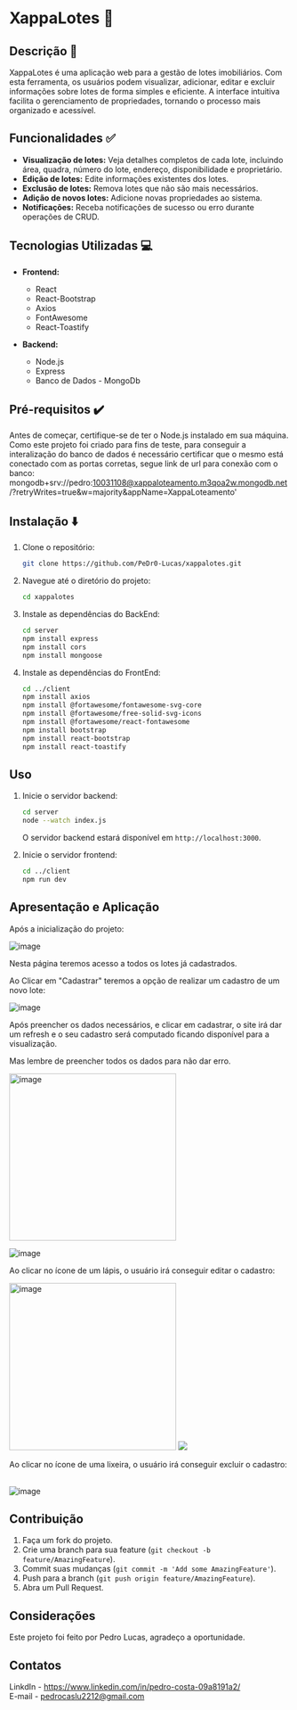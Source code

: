 # XappaLotes :european_post_office:	

## Descrição :page_with_curl:

XappaLotes é uma aplicação web para a gestão de lotes imobiliários. Com esta ferramenta, os usuários podem visualizar, adicionar, editar e excluir informações sobre lotes de forma simples e eficiente. A interface intuitiva facilita o gerenciamento de propriedades, tornando o processo mais organizado e acessível.

## Funcionalidades :white_check_mark:

- **Visualização de lotes:** Veja detalhes completos de cada lote, incluindo área, quadra, número do lote, endereço, disponibilidade e proprietário.
- **Edição de lotes:** Edite informações existentes dos lotes.
- **Exclusão de lotes:** Remova lotes que não são mais necessários.
- **Adição de novos lotes:** Adicione novas propriedades ao sistema.
- **Notificações:** Receba notificações de sucesso ou erro durante operações de CRUD.

## Tecnologias Utilizadas :computer:

- **Frontend:**
  - React
  - React-Bootstrap
  - Axios
  - FontAwesome
  - React-Toastify

- **Backend:**
  - Node.js
  - Express
  - Banco de Dados - MongoDb

## Pré-requisitos :heavy_check_mark:

Antes de começar, certifique-se de ter o Node.js instalado em sua máquina.
Como este projeto foi criado para fins de teste, para conseguir a interalização do banco de dados é necessário certificar que o mesmo está conectado com as portas corretas, segue link de url para conexão com o banco: mongodb+srv://pedro:10031108@xappaloteamento.m3qoa2w.mongodb.net/?retryWrites=true&w=majority&appName=XappaLoteamento'

## Instalação :arrow_down:

1. Clone o repositório:

    ```bash
    git clone https://github.com/PeDr0-Lucas/xappalotes.git
    ```

2. Navegue até o diretório do projeto:

    ```bash
    cd xappalotes
    ```

3. Instale as dependências do BackEnd:

    ```bash
    cd server
    npm install express
    npm install cors
    npm install mongoose
    ```

4. Instale as dependências do FrontEnd:

    ```bash
    cd ../client
    npm install axios
    npm install @fortawesome/fontawesome-svg-core
    npm install @fortawesome/free-solid-svg-icons
    npm install @fortawesome/react-fontawesome
    npm install bootstrap
    npm install react-bootstrap
    npm install react-toastify
    ```

## Uso 

1. Inicie o servidor backend:

    ```bash
    cd server
    node --watch index.js
    ```

    O servidor backend estará disponível em `http://localhost:3000`.


2. Inicie o servidor frontend:

    ```bash
    cd ../client
    npm run dev
    ```
## Apresentação e Aplicação 

Após a inicialização do projeto:

![image](https://github.com/PeDr0-Lucas/xappalotes/assets/104226741/c5fc2cc0-614f-4fae-be2d-f02b7736e553)

Nesta página teremos acesso a todos os lotes já cadastrados.

Ao Clicar em "Cadastrar" teremos a opção de realizar um cadastro de um novo lote:

![image](https://github.com/PeDr0-Lucas/xappalotes/assets/104226741/ee4b692f-218d-4fdb-8b47-589ef053f2a4)

Após preencher os dados necessários, e clicar em cadastrar, o site irá dar um refresh e o seu cadastro será computado ficando disponível para a visualização. 

Mas lembre de preencher todos os dados para não dar erro.

<img src="https://github.com/PeDr0-Lucas/xappalotes/assets/104226741/623e6408-a439-45da-8704-9e8be0dd3674" alt="image" width="300"/>

![image](https://github.com/PeDr0-Lucas/xappalotes/assets/104226741/1b9b08b0-556d-4073-8fe0-eb66347e5555)

Ao clicar no ícone de um lápis, o usuário irá conseguir editar o cadastro:

<img src="https://github.com/PeDr0-Lucas/xappalotes/assets/104226741/bb55ad40-5c69-47f4-93e9-f09fbed650f5" alt="image" width="300"/>

<img src="https://github.com/PeDr0-Lucas/xappalotes/assets/104226741/62f4d72b-170f-4e22-9ddf-28824748da90"/>

Ao clicar no ícone de uma lixeira, o usuário irá conseguir excluir o cadastro: </br> </br>

![image](https://github.com/PeDr0-Lucas/xappalotes/assets/104226741/0d6c9df9-cd37-4ab1-b4c4-446c59e12897)



## Contribuição

1. Faça um fork do projeto.
2. Crie uma branch para sua feature (`git checkout -b feature/AmazingFeature`).
3. Commit suas mudanças (`git commit -m 'Add some AmazingFeature'`).
4. Push para a branch (`git push origin feature/AmazingFeature`).
5. Abra um Pull Request.


## Considerações

Este projeto foi feito por Pedro Lucas, agradeço a oportunidade.

## Contatos

LinkdIn - https://www.linkedin.com/in/pedro-costa-09a8191a2/ </br>
E-mail - pedrocaslu2212@gmail.com
